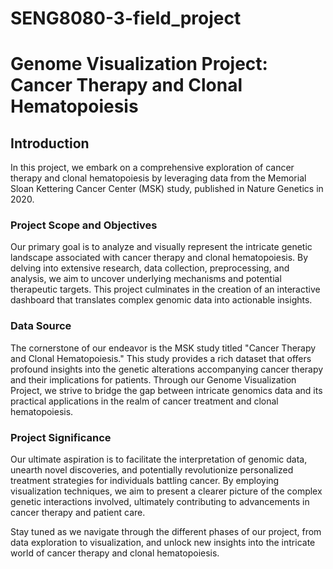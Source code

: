 # SENG8080-3-field_project 
# Genome Visualization Project: Cancer Therapy and Clonal Hematopoiesis	
## Introduction 
In this project, we embark on a comprehensive exploration of cancer therapy and clonal hematopoiesis by leveraging data from the Memorial Sloan Kettering Cancer Center (MSK) study, published in Nature Genetics in 2020.

### Project Scope and Objectives
Our primary goal is to analyze and visually represent the intricate genetic landscape associated with cancer therapy and clonal hematopoiesis. By delving into extensive research, data collection, preprocessing, and analysis, we aim to uncover underlying mechanisms and potential therapeutic targets. This project culminates in the creation of an interactive dashboard that translates complex genomic data into actionable insights.

### Data Source

The cornerstone of our endeavor is the MSK study titled "Cancer Therapy and Clonal Hematopoiesis." This study provides a rich dataset that offers profound insights into the genetic alterations accompanying cancer therapy and their implications for patients. Through our Genome Visualization Project, we strive to bridge the gap between intricate genomics data and its practical applications in the realm of cancer treatment and clonal hematopoiesis.

### Project Significance

Our ultimate aspiration is to facilitate the interpretation of genomic data, unearth novel discoveries, and potentially revolutionize personalized treatment strategies for individuals battling cancer. By employing visualization techniques, we aim to present a clearer picture of the complex genetic interactions involved, ultimately contributing to advancements in cancer therapy and patient care.

Stay tuned as we navigate through the different phases of our project, from data exploration to visualization, and unlock new insights into the intricate world of cancer therapy and clonal hematopoiesis.